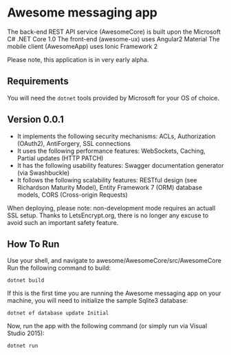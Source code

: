 Awesome messaging app
=====================
The back-end REST API service (AwesomeCore) is built upon the Microsoft C# .NET Core 1.0
The front-end (awesome-ux) uses Angular2 Material
The mobile client (AwesomeApp) uses Ionic Framework 2

Please note, this application is in very early alpha. 

## Requirements ##
You will need the `dotnet` tools provided by Microsoft for your OS of choice.


## Version 0.0.1 ##
 * It implements the following security mechanisms: ACLs, Authorization (OAuth2), AntiForgery, SSL connections
 * It uses the following performance features: WebSockets, Caching, Partial updates (HTTP PATCH)
 * It has the following usability features: Swagger documentation generator (via Swashbuckle)
 * It follows the following scalability features: RESTful design (see Richardson Maturity Model), Entity Framework 7 (ORM) database models, CORS (Cross-origin Requests)

When deploying, please note: non-development mode requires an actuall SSL setup. Thanks to LetsEncrypt.org, there is no longer any excuse to avoid such an important safety feature.


## How To Run ##

Use your shell, and navigate to awesome/AwesomeCore/src/AwesomeCore
Run the following command to build:

```
dotnet build
```

If this is the first time you are running the Awesome messaging app on your machine, you will need to initialize the sample Sqlite3 database:

```
dotnet ef database update Initial
```

Now, run the app with the following command (or simply run via Visual Studio 2015):

```
dotnet run
```